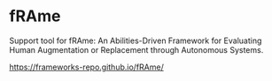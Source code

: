 # fRAme
Support tool for fRAme: An Abilities-Driven Framework for Evaluating Human Augmentation or Replacement through Autonomous Systems.

https://frameworks-repo.github.io/fRAme/
